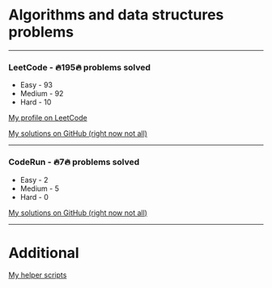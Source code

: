 # Algorithms and data structures problems
---
### LeetCode - 🔥195🔥 problems solved

- Easy - 93
- Medium - 92
- Hard - 10

[My profile on LeetCode](https://leetcode.com/vitbogit/)

[My solutions on GitHub (right now not all)](https://github.com/vitbogit/algorithms-and-data-structures-problems/tree/main/leetcode)

---

### CodeRun - 🔥7🔥 problems solved

- Easy - 2
- Medium - 5
- Hard - 0

[My solutions on GitHub (right now not all)](https://github.com/vitbogit/algorithms-and-data-structures-problems/tree/main/coderun)

---

# Additional

[My helper scripts](https://github.com/vitbogit/algorithms-and-data-structures-help-scripts)
